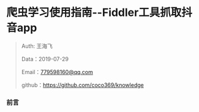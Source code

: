 # 爬虫学习使用指南--Fiddler工具抓取抖音app

> Auth: 王海飞
>
> Data：2019-07-29
>
> Email：779598160@qq.com
>
> github：https://github.com/coco369/knowledge 

### 前言



